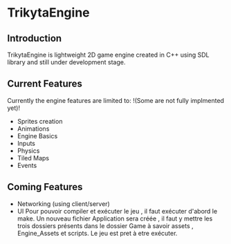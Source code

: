 # TrikytaEngine
## Introduction
TrikytaEngine is lightweight 2D game engine created in C++ using SDL library and still under development stage.

## Current Features
Currently the engine features are limited to:
!(Some are not fully implmented yet)!
* Sprites creation
* Animations
* Engine Basics
* Inputs
* Physics
* Tiled Maps
* Events

## Coming Features

* Networking (using client/server)
* UI
Pour pouvoir compiler et exécuter le jeu , il faut exécuter d'abord le make.
Un nouveau fichier Application sera créée , il faut y mettre les trois dossiers présents dans le dossier Game à savoir assets , Engine_Assets et scripts.
Le jeu est pret à etre exécuter.
